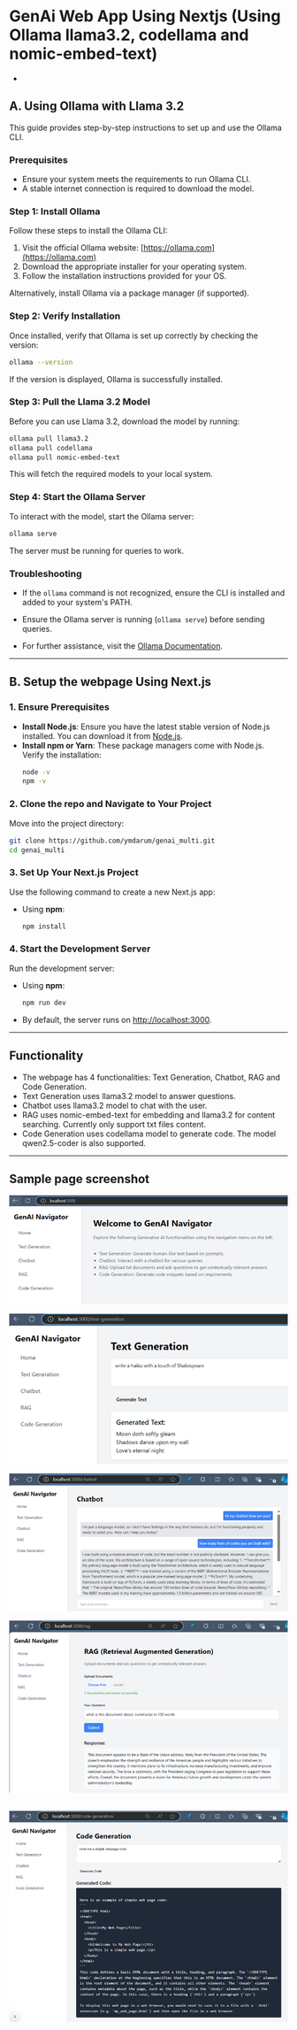 # GenAi Web App Using Nextjs (Using Ollama llama3.2, codellama and nomic-embed-text)
- 
## A. Using Ollama with Llama 3.2

This guide provides step-by-step instructions to set up and use the Ollama CLI.
### Prerequisites

- Ensure your system meets the requirements to run Ollama CLI.
- A stable internet connection is required to download the model.

### Step 1: Install Ollama
Follow these steps to install the Ollama CLI:

1. Visit the official Ollama website: [https://ollama.com](https://ollama.com)
2. Download the appropriate installer for your operating system.
3. Follow the installation instructions provided for your OS.

Alternatively, install Ollama via a package manager (if supported).

### Step 2: Verify Installation
Once installed, verify that Ollama is set up correctly by checking the version:

```bash
ollama --version
```

If the version is displayed, Ollama is successfully installed.

### Step 3: Pull the Llama 3.2 Model
Before you can use Llama 3.2, download the model by running:

```bash
ollama pull llama3.2
ollama pull codellama
ollama pull nomic-embed-text
```

This will fetch the required models to your local system.

### Step 4: Start the Ollama Server
To interact with the model, start the Ollama server:

```bash
ollama serve
```

The server must be running for queries to work.

### Troubleshooting
- If the `ollama` command is not recognized, ensure the CLI is installed and added to your system's PATH.
- Ensure the Ollama server is running (`ollama serve`) before sending queries.

- For further assistance, visit the [Ollama Documentation](https://ollama.com/docs).
---

## B. Setup the webpage Using Next.js
### 1. Ensure Prerequisites

- **Install Node.js**: Ensure you have the latest stable version of Node.js installed. You can download it from [Node.js](https://nodejs.org).
- **Install npm or Yarn**: These package managers come with Node.js. Verify the installation:
  ```bash
  node -v
  npm -v
  ```
### 2. Clone the repo and Navigate to Your Project

Move into the project directory:
```bash
git clone https://github.com/ymdarum/genai_multi.git
cd genai_multi
```
### 3. Set Up Your Next.js Project

Use the following command to create a new Next.js app:

- Using **npm**:
  ```bash
  npm install
  ```
### 4. Start the Development Server

Run the development server:

- Using **npm**:
  ```bash
  npm run dev
  ```

- By default, the server runs on [http://localhost:3000](http://localhost:3000).
---
## Functionality
- The webpage has 4 functionalities: Text Generation, Chatbot, RAG and Code Generation.
- Text Generation uses llama3.2 model to answer questions.
- Chatbot uses llama3.2 model to chat with the user.
- RAG uses nomic-embed-text for embedding and llama3.2 for content searching. Currently only support txt files content.
- Code Generation uses codellama model to generate code. The model qwen2.5-coder is also supported.
---
## Sample page screenshot
![Landing Page](./public/sample_pg_landing.png)

![Text Generation](./public/sample_pg_text_gen.png)

![Chatbot](./public/sample_pg_chat.png)

![RAG](./public/sample_pg_rag.png)

![Code Generation](./public/sample_pg_code_gen.png)
---